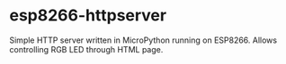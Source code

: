 # esp8266-httpserver
Simple HTTP server written in MicroPython running on ESP8266.
Allows controlling RGB LED through HTML page.
